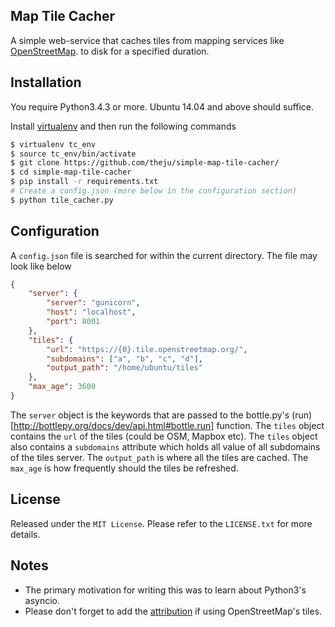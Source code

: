## Map Tile Cacher

A simple web-service that caches tiles from mapping services like [OpenStreetMap](https://www.openstreetmap.org/).
to disk for a specified duration.

## Installation

You require Python3.4.3 or more. Ubuntu 14.04 and above should suffice.

Install [virtualenv](https://virtualenv.pypa.io/en/stable/) and then run the
following commands

```bash
$ virtualenv tc_env
$ source tc_env/bin/activate
$ git clone https://github.com/theju/simple-map-tile-cacher/
$ cd simple-map-tile-cacher
$ pip install -r requirements.txt
# Create a config.json (more below in the configuration section)
$ python tile_cacher.py
```

## Configuration

A `config.json` file is searched for within the current directory. The file
may look like below

```json
{
    "server": {
        "server": "gunicorn",
        "host": "localhost",
        "port": 8001
    },
    "tiles": {
        "url": "https://{0}.tile.openstreetmap.org/",
        "subdomains": ["a", "b", "c", "d"],
        "output_path": "/home/ubuntu/tiles"
    },
    "max_age": 3600
}
```
The `server` object is the keywords that are passed to the bottle.py's
(run)[http://bottlepy.org/docs/dev/api.html#bottle.run] function.
The `tiles` object contains the `url` of the tiles (could be OSM, Mapbox etc).
The `tiles` object also contains a `subdomains` attribute which holds all value
of all subdomains of the tiles server. The `output_path` is where all the tiles
are cached. The `max_age` is how frequently should the tiles be refreshed.

## License

Released under the `MIT License`. Please refer to the `LICENSE.txt` for more details.

## Notes

- The primary motivation for writing this was to learn about Python3's asyncio.
- Please don't forget to add the [attribution](https://www.openstreetmap.org/copyright) if using OpenStreetMap's tiles.

